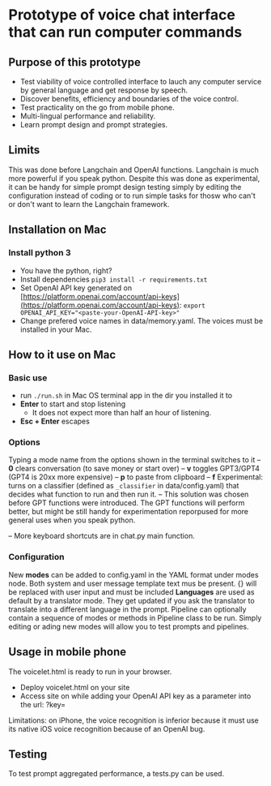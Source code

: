  # Prototype of voice chat interface that can run computer commands

## Purpose of this prototype

- Test viability of voice controlled interface to lauch any computer service by general language and get response by speech. 
- Discover benefits, efficiency and boundaries of the voice control.
- Test practicality on the go from mobile phone.
- Multi-lingual performance and reliability. 
- Learn prompt design and prompt strategies. 

## Limits

This was done before Langchain and OpenAI functions. Langchain is much more powerful if you speak python. Despite this was done as experimental, it can be handy for simple prompt design testing simply by editing the configuration instead of coding or to run simple tasks for thosw who can't or don't want to learn the Langchain framework.

## Installation on Mac

### Install python 3

- You have the python, right?
- Install dependencies `pip3 install -r requirements.txt`
- Set OpenAI API key generated on [https://platform.openai.com/account/api-keys](https://platform.openai.com/account/api-keys): `export OPENAI_API_KEY="<paste-your-OpenAI-API-key>"`
- Change prefered voice names in data/memory.yaml. The voices must be installed in your Mac. 

## How to it use on Mac

### Basic use

- run `./run.sh` in Mac OS terminal app in the dir you installed it to
- __Enter__ to start and stop listening
    - It does not expect more than half an hour of listening. 
- __Esc + Enter__ escapes

### Options

Typing a mode name from the options shown in the terminal switches to it
– __0__ clears conversation (to save money or start over)
– __v__ toggles GPT3/GPT4 (GPT4 is 20xx  more expensive)
– __p__ to paste from clipboard
– __f__ Experimental: turns on a classifier (defined as `_classifier` in data/config.yaml) that decides what function to run and then run it. 
    – This solution was chosen before GPT functions were introduced. The GPT functions will perform better, but might be still handy for experimentation reporpused for more general uses when you speak python.

– More keyboard shortcuts are in chat.py main function.

### Configuration

New __modes__ can be added to config.yaml in the YAML format under modes node. Both system and user message template text mus be present. 
{} will be replaced with user input and must be included
__Languages__ are used as default by a translator mode. They get updated if you ask the translator to translate into a different language in the prompt.
Pipeline can optionally contain a sequence of modes or methods in Pipeline class to be run. 
Simply editing or ading new modes will allow you to test prompts and pipelines.

## Usage in mobile phone

The voicelet.html is ready to run in your browser. 

- Deploy voicelet.html on your site
- Access site on while adding your OpenAI API key as a parameter into the url: ?key=<your-OpenAI API key>

Limitations: on iPhone, the voice recognition is inferior because it must use its native iOS voice recognition because of an OpenAI bug.


## Testing

To test prompt aggregated performance, a tests.py can be used. 